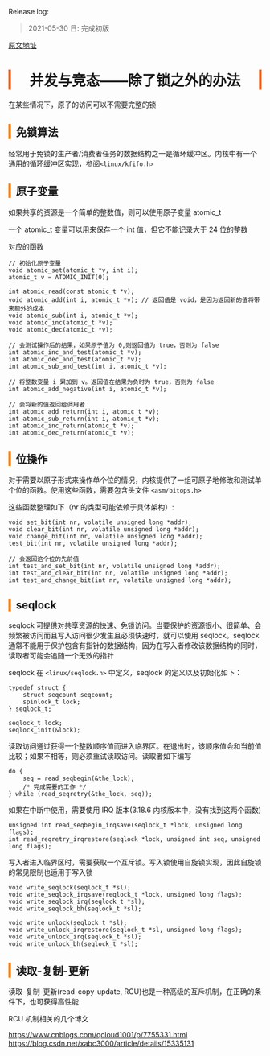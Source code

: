 <head><meta charset="UTF-8"></head>
<style>
h1 {
    text-align: center;
    border-left: 5px solid #e86422;
    border-right: 5px solid #e86422;
}
h2 {
    border-left: 5px solid #ff7f00;
    padding-left: 10px;
}
h3 {
    border-left: 5px solid #e86422;
    padding-left: 8px;
}
h4 {
    border-left: 3px solid #f0a000;
    padding-left: 5px;
}
</style>

Release log:
> 2021-05-30 日: 完成初版

[原文地址](https://github.com/wax5798/blog/blob/master/linux_kernel/1_%E5%B9%B6%E5%8F%91%E5%92%8C%E7%AB%9E%E6%80%81/4_%E5%B9%B6%E5%8F%91%E4%B8%8E%E7%AB%9E%E6%80%81%E2%80%94%E2%80%94%E9%99%A4%E4%BA%86%E9%94%81%E4%B9%8B%E5%A4%96%E7%9A%84%E5%8A%9E%E6%B3%95.md)

# 并发与竞态——除了锁之外的办法

在某些情况下，原子的访问可以不需要完整的锁

## 免锁算法
经常用于免锁的生产者/消费者任务的数据结构之一是循环缓冲区。内核中有一个通用的循环缓冲区实现，参阅`<linux/kfifo.h>`

## 原子变量
如果共享的资源是一个简单的整数值，则可以使用原子变量 atomic_t

一个 atomic_t 变量可以用来保存一个 int 值，但它不能记录大于 24 位的整数

对应的函数
```
// 初始化原子变量
void atomic_set(atomic_t *v, int i);
atomic_t v = ATOMIC_INIT(0);

int atomic_read(const atomic_t *v);
void atomic_add(int i, atomic_t *v); // 返回值是 void，是因为返回新的值将带来额外的成本
void atomic_sub(int i, atomic_t *v);
void atomic_inc(atomic_t *v);
void atomic_dec(atomic_t *v);

// 会测试操作后的结果，如果原子值为 0,则返回值为 true，否则为 false
int atomic_inc_and_test(atomic_t *v);
int atomic_dec_and_test(atomic_t *v);
int atomic_sub_and_test(int i, atomic_t *v);

// 将整数变量 i 累加到 v。返回值在结果为负时为 true，否则为 false
int atomic_add_negative(int i, atomic_t *v);

// 会将新的值返回给调用者
int atomic_add_return(int i, atomic_t *v);
int atomic_sub_return(int i, atomic_t *v);
int atomic_inc_return(atomic_t *v);
int atomic_dec_return(atomic_t *v);
```

## 位操作
对于需要以原子形式来操作单个位的情况，内核提供了一组可原子地修改和测试单个位的函数。使用这些函数，需要包含头文件 `<asm/bitops.h>`

这些函数整理如下（nr 的类型可能依赖于具体架构）:
```
void set_bit(int nr, volatile unsigned long *addr);
void clear_bit(int nr, volatile unsigned long *addr);
void change_bit(int nr, volatile unsigned long *addr);
test_bit(int nr, volatile unsigned long *addr);

// 会返回这个位的先前值
int test_and_set_bit(int nr, volatile unsigned long *addr);
int test_and_clear_bit(int nr, volatile unsigned long *addr);
int test_and_change_bit(int nr, volatile unsigned long *addr);
```

## seqlock
seqlock 可提供对共享资源的快速、免锁访问。当要保护的资源很小、很简单、会频繁被访问而且写入访问很少发生且必须快速时，就可以使用 seqlock。seqlock 通常不能用于保护包含有指针的数据结构，因为在写入者修改该数据结构的同时，读取者可能会追随一个无效的指针

seqlock 在 `<linux/seqlock.h>` 中定义，seqlock 的定义以及初始化如下：
```
typedef struct {
	struct seqcount seqcount;
	spinlock_t lock;
} seqlock_t;

seqlock_t lock;
seqlock_init(&lock);
```

读取访问通过获得一个整数顺序值而进入临界区。在退出时，该顺序值会和当前值比较；如果不相等，则必须重试读取访问。读取者如下编写
```
do {
	seq = read_seqbegin(&the_lock);
	/* 完成需要的工作 */
} while (read_seqretry(&the_lock, seq));
```

如果在中断中使用，需要使用 IRQ 版本(3.18.6 内核版本中，没有找到这两个函数)
```
unsigned int read_seqbegin_irqsave(seqlock_t *lock, unsigned long flags);
int read_reqretry_irqrestore(seqlock *lock, unsigned int seq, unsigned long flags);
```

写入者进入临界区时，需要获取一个互斥锁。写入锁使用自旋锁实现，因此自旋锁的常见限制也适用于写入锁
```
void write_seqlock(seqlock_t *sl);
void write_seqlock_irqsave(reqlock_t *lock, unsigned long flags);
void write_seqlock_irq(seqlock_t *sl);
void write_seqlock_bh(seqlock_t *sl);

void write_unlock(seqlock_t *sl);
void write_unlock_irqrestore(seqlock_t *sl, unsigned long flags);
void write_unlock_irq(seqlock_t *sl);
void write_unlock_bh(seqlock_t *sl);
```

## 读取-复制-更新
读取-复制-更新(read-copy-update, RCU)也是一种高级的互斥机制，在正确的条件下，也可获得高性能

RCU 机制相关的几个博文

https://www.cnblogs.com/qcloud1001/p/7755331.html  
https://blog.csdn.net/xabc3000/article/details/15335131
